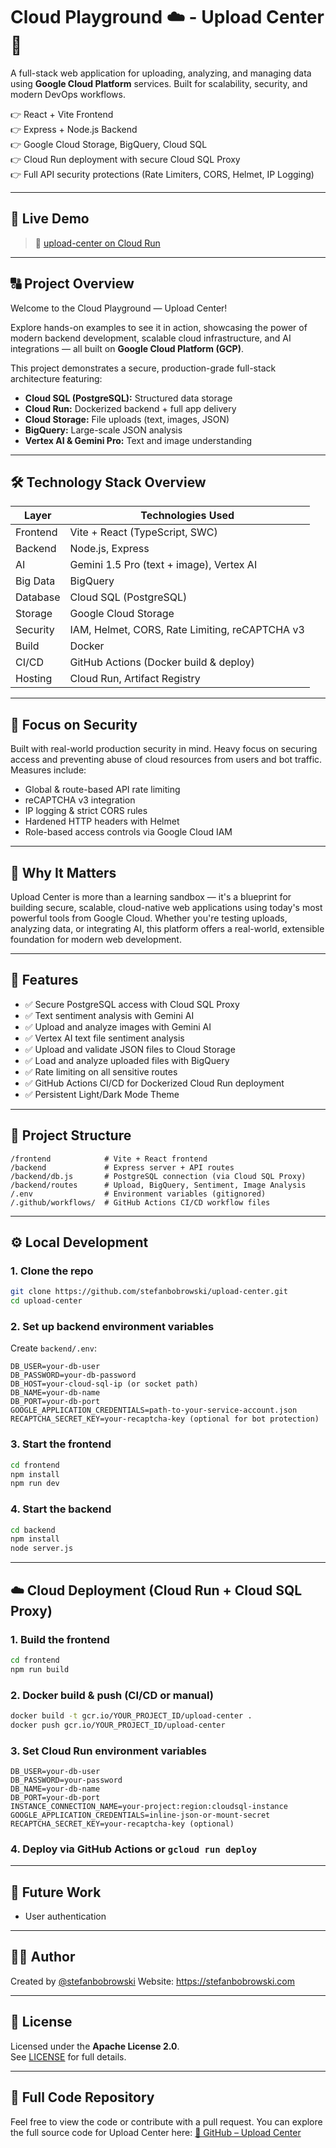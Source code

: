 # Cloud Playground ☁️ - Upload Center 🌆

A full-stack web application for uploading, analyzing, and managing data using **Google Cloud Platform** services. Built for scalability, security, and modern DevOps workflows.

👉 React + Vite Frontend  
👉 Express + Node.js Backend  
👉 Google Cloud Storage, BigQuery, Cloud SQL  
👉 Cloud Run deployment with secure Cloud SQL Proxy  
👉 Full API security protections (Rate Limiters, CORS, Helmet, IP Logging)

---

## 🔗 Live Demo

> 🔗 [upload-center on Cloud Run](https://upload-center-177749780343.us-central1.run.app/)

---

## 🔠 Project Overview

Welcome to the Cloud Playground — Upload Center!

Explore hands-on examples to see it in action, showcasing the power of modern backend development, scalable cloud infrastructure, and AI integrations — all built on **Google Cloud Platform (GCP)**.

This project demonstrates a secure, production-grade full-stack architecture featuring:

- **Cloud SQL (PostgreSQL):** Structured data storage
- **Cloud Run:** Dockerized backend + full app delivery
- **Cloud Storage:** File uploads (text, images, JSON)
- **BigQuery:** Large-scale JSON analysis
- **Vertex AI & Gemini Pro:** Text and image understanding

---

## 🛠️ Technology Stack Overview

| Layer    | Technologies Used                              |
| -------- | ---------------------------------------------- |
| Frontend | Vite + React (TypeScript, SWC)                 |
| Backend  | Node.js, Express                               |
| AI       | Gemini 1.5 Pro (text + image), Vertex AI       |
| Big Data | BigQuery                                       |
| Database | Cloud SQL (PostgreSQL)                         |
| Storage  | Google Cloud Storage                           |
| Security | IAM, Helmet, CORS, Rate Limiting, reCAPTCHA v3 |
| Build    | Docker                                         |
| CI/CD    | GitHub Actions (Docker build & deploy)         |
| Hosting  | Cloud Run, Artifact Registry                   |

---

## 🔐 Focus on Security

Built with real-world production security in mind. Heavy focus on securing access and preventing abuse of cloud resources from users and bot traffic. Measures include:

- Global & route-based API rate limiting
- reCAPTCHA v3 integration
- IP logging & strict CORS rules
- Hardened HTTP headers with Helmet
- Role-based access controls via Google Cloud IAM

---

## 🚀 Why It Matters

Upload Center is more than a learning sandbox — it's a blueprint for building secure, scalable, cloud-native web applications using today's most powerful tools from Google Cloud. Whether you're testing uploads, analyzing data, or integrating AI, this platform offers a real-world, extensible foundation for modern web development.

---

## 📆 Features

- ✅ Secure PostgreSQL access with Cloud SQL Proxy
- ✅ Text sentiment analysis with Gemini AI
- ✅ Upload and analyze images with Gemini AI
- ✅ Vertex AI text file sentiment analysis
- ✅ Upload and validate JSON files to Cloud Storage
- ✅ Load and analyze uploaded files with BigQuery
- ✅ Rate limiting on all sensitive routes
- ✅ GitHub Actions CI/CD for Dockerized Cloud Run deployment
- ✅ Persistent Light/Dark Mode Theme

---

## 📂 Project Structure

```
/frontend            # Vite + React frontend
/backend             # Express server + API routes
/backend/db.js       # PostgreSQL connection (via Cloud SQL Proxy)
/backend/routes      # Upload, BigQuery, Sentiment, Image Analysis
/.env                # Environment variables (gitignored)
/.github/workflows/  # GitHub Actions CI/CD workflow files
```

---

## ⚙️ Local Development

### 1. Clone the repo

```bash
git clone https://github.com/stefanbobrowski/upload-center.git
cd upload-center
```

### 2. Set up backend environment variables

Create `backend/.env`:

```env
DB_USER=your-db-user
DB_PASSWORD=your-db-password
DB_HOST=your-cloud-sql-ip (or socket path)
DB_NAME=your-db-name
DB_PORT=your-db-port
GOOGLE_APPLICATION_CREDENTIALS=path-to-your-service-account.json
RECAPTCHA_SECRET_KEY=your-recaptcha-key (optional for bot protection)
```

### 3. Start the frontend

```bash
cd frontend
npm install
npm run dev
```

### 4. Start the backend

```bash
cd backend
npm install
node server.js
```

---

## ☁️ Cloud Deployment (Cloud Run + Cloud SQL Proxy)

### 1. Build the frontend

```bash
cd frontend
npm run build
```

### 2. Docker build & push (CI/CD or manual)

```bash
docker build -t gcr.io/YOUR_PROJECT_ID/upload-center .
docker push gcr.io/YOUR_PROJECT_ID/upload-center
```

### 3. Set Cloud Run environment variables

```
DB_USER=your-db-user
DB_PASSWORD=your-password
DB_NAME=your-db-name
DB_PORT=your-db-port
INSTANCE_CONNECTION_NAME=your-project:region:cloudsql-instance
GOOGLE_APPLICATION_CREDENTIALS=inline-json-or-mount-secret
RECAPTCHA_SECRET_KEY=your-recaptcha-key (optional)
```

### 4. Deploy via GitHub Actions or `gcloud run deploy`

---

## 🤔 Future Work

- User authentication

---

## 👨‍💻 Author

Created by [@stefanbobrowski](https://github.com/stefanbobrowski)
Website: https://stefanbobrowski.com

---

## 📄 License

Licensed under the **Apache License 2.0**.  
See [LICENSE](./LICENSE) for full details.

---

## 📁 Full Code Repository

Feel free to view the code or contribute with a pull request.
You can explore the full source code for Upload Center here:
[📁 GitHub – Upload Center](https://github.com/stefanbobrowski/upload-center)
